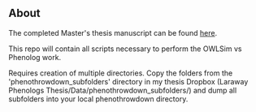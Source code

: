 ## About

The completed Master's thesis manuscript can be found [here](http://digitalcommons.ohsu.edu/etd/3741/).


This repo will contain all scripts necessary to perform the OWLSim vs Phenolog work. 

Requires creation of multiple directories. Copy the folders from the 'phenothrowdown_subfolders' directory in my thesis Dropbox (Laraway Phenologs Thesis/Data/phenothrowdown_subfolders/) and dump all subfolders into your local phenothrowdown directory.